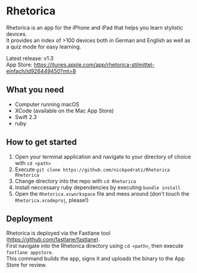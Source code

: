 # Rhetorica

Rhetorica is an app for the iPhone and iPad that helps you learn stylistic devices.   
It provides an index of >100 devices both in German and English as well as a quiz mode for easy learning.

Latest release: v1.3    
App Store: https://itunes.apple.com/app/rhetorica-stilmittel-einfach/id926449450?mt=8

## What you need
- Computer running macOS
- XCode (available on the Mac App Store)
- Swift 2.3
- ruby

## How to get started
1. Open your terminal application and navigate to your directory of choice with `cd <path>`
2. Execute `git clone https://github.com/nickpodratz/Rhetorica Rhetorica`
3. Change directory into the repo with `cd Rhetorica`
4. Install neccessary ruby dependencies by executing `bundle install`
5. Open the `Rhetorica.xcworkspace` file and mess around (don't touch the `Rhetorica.xcodeproj`, please!)

## Deployment
Rhetorica is deployed via the Fastlane tool (https://github.com/fastlane/fastlane).    
First navigate into the Rhetorica directory using `cd <path>`, then execute `fastlane appstore`.    
This command builds the app, signs it and uploads the binary to the App Store for review.
